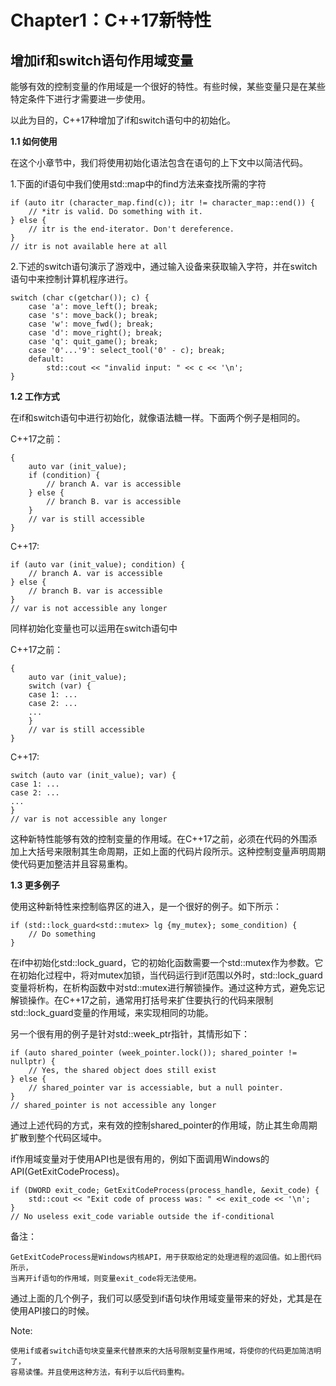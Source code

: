 Chapter1：C++17新特性
=====================


增加if和switch语句作用域变量
-------------------------
能够有效的控制变量的作用域是一个很好的特性。有些时候，某些变量只是在某些特定条件下进行才需要进一步使用。

以此为目的，C++17种增加了if和switch语句中的初始化。

**1.1 如何使用**

在这个小章节中，我们将使用初始化语法包含在语句的上下文中以简洁代码。

1.下面的if语句中我们使用std::map中的find方法来查找所需的字符

	if (auto itr (character_map.find(c)); itr != character_map::end()) {
		// *itr is valid. Do something with it.
	} else {
		// itr is the end-iterator. Don't dereference.
	}
	// itr is not available here at all
	
2.下述的switch语句演示了游戏中，通过输入设备来获取输入字符，并在switch语句中来控制计算机程序进行。

	switch (char c(getchar()); c) {
		case 'a': move_left(); break;
		case 's': move_back(); break;
		case 'w': move_fwd(); break;
		case 'd': move_right(); break;
		case 'q': quit_game(); break;
		case '0'...'9': select_tool('0' - c); break;
		default:
			std::cout << "invalid input: " << c << '\n';
	}

**1.2 工作方式**

在if和switch语句中进行初始化，就像语法糖一样。下面两个例子是相同的。

C++17之前：

	{
		auto var (init_value);
		if (condition) {
			// branch A. var is accessible
		} else {
			// branch B. var is accessible
		}
		// var is still accessible
	}

C++17:

	if (auto var (init_value); condition) {
		// branch A. var is accessible
	} else {
		// branch B. var is accessible
	}
	// var is not accessible any longer
	
同样初始化变量也可以运用在switch语句中

C++17之前：

	{
		auto var (init_value);
		switch (var) {
		case 1: ...
		case 2: ...
		...
		}
		// var is still accessible
	}

C++17:

	switch (auto var (init_value); var) {
	case 1: ...
	case 2: ...
	...
	}
	// var is not accessible any longer
	
这种新特性能够有效的控制变量的作用域。在C++17之前，必须在代码的外围添加上大括号来限制其生命周期，正如上面的代码片段所示。这种控制变量声明周期使代码更加整洁并且容易重构。

**1.3 更多例子**

使用这种新特性来控制临界区的进入，是一个很好的例子。如下所示：

	if (std::lock_guard<std::mutex> lg {my_mutex}; some_condition) {
		// Do something
	}
	
在if中初始化std::lock_guard，它的初始化函数需要一个std::mutex作为参数。它在初始化过程中，将对mutex加锁，当代码运行到if范围以外时，std::lock_guard变量将析构，在析构函数中对std::mutex进行解锁操作。通过这种方式，避免忘记解锁操作。在C++17之前，通常用打括号来扩住要执行的代码来限制std::lock_guard变量的作用域，来实现相同的功能。

另一个很有用的例子是针对std::week_ptr指针，其情形如下：

	if (auto shared_pointer (week_pointer.lock()); shared_pointer != nullptr) {
		// Yes, the shared object does still exist
	} else {
		// shared_pointer var is accessiable, but a null pointer.
	}
	// shared_pointer is not accessible any longer

通过上述代码的方式，来有效的控制shared_pointer的作用域，防止其生命周期扩散到整个代码区域中。

if作用域变量对于使用API也是很有用的，例如下面调用Windows的API(GetExitCodeProcess)。

	if (DWORD exit_code; GetExitCodeProcess(process_handle, &exit_code) {
		std::cout << "Exit code of process was: " << exit_code << '\n';
	}
	// No useless exit_code variable outside the if-conditional
	
备注：

	GetExitCodeProcess是Windows内核API，用于获取给定的处理进程的返回值。如上图代码所示，
	当离开if语句的作用域，则变量exit_code将无法使用。
	
通过上面的几个例子，我们可以感受到if语句块作用域变量带来的好处，尤其是在使用API接口的时候。

Note:
	
	使用if或者switch语句块变量来代替原来的大括号限制变量作用域，将使你的代码更加简洁明了，
	容易读懂。并且使用这种方法，有利于以后代码重构。
		